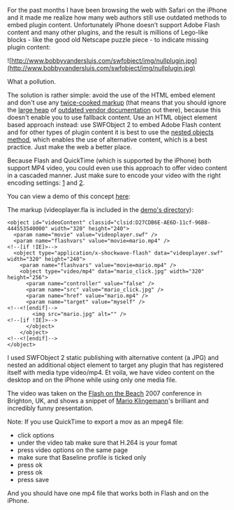 For the past months I have been browsing the web with Safari on the iPhone and it made me realize how many web authors still use outdated methods to embed plugin content. Unfortunately iPhone doesn’t support Adobe Flash content and many other plugins, and the result is millions of Lego-like blocks - like the good old Netscape puzzle piece - to indicate missing plugin content:

![http://www.bobbyvandersluis.com/swfobject/img/nullplugin.jpg](http://www.bobbyvandersluis.com/swfobject/img/nullplugin.jpg)

What a pollution.

The solution is rather simple: avoid the use of the HTML embed element and don't use any [twice-cooked markup](http://alistapart.com/articles/flashembedcagematch) (that means that you should ignore the [large heap](http://www.apple.com/quicktime/tutorials/embed2.html) of [outdated vendor documentation](http://www.adobe.com/go/tn_4150) out there), because this doesn't enable you to use fallback content. Use an HTML object element based approach instead: use SWFObject 2 to embed Adobe Flash content and for other types of plugin content it is best to use the [nested objects method](http://alistapart.com/articles/byebyeembed), which enables the use of alternative content, which is a best practice. Just make the web a better place.

Because Flash and QuickTime (which is supported by the iPhone) both support MP4 video, you could even use this approach to offer video content in a cascaded manner. Just make sure to encode your video with the right encoding settings: [1](http://developer.apple.com/safari/library/documentation/AppleApplications/Reference/SafariWebContent/CreatingVideoforSafarioniPhone/chapter_9_section_4.html#//apple_ref/doc/uid/TP40006514-SW9) and [2](http://www.adobe.com/devnet/flashplayer/articles/hd_video_flash_player.html).

You can view a demo of this concept [here](http://www.bobbyvandersluis.com/playground/swfobject/iphone/index.html):

The markup (videoplayer.fla is included in the [demo's directory](http://www.bobbyvandersluis.com/playground/swfobject/iphone/videoplayer.fla)):
```
<object id="videoContent" classid="clsid:D27CDB6E-AE6D-11cf-96B8-444553540000" width="320" height="240">
  <param name="movie" value="videoplayer.swf" />
  <param name="flashvars" value="movie=mario.mp4" />
<!--[if !IE]>-->
  <object type="application/x-shockwave-flash" data="videoplayer.swf" width="320" height="240">
    <param name="flashvars" value="movie=mario.mp4" />
    <object type="video/mp4" data="mario_click.jpg" width="320" height="256">
      <param name="controller" value="false" />
      <param name="src" value="mario_click.jpg" />
      <param name="href" value="mario.mp4" />
      <param name="target" value="myself" />
<!--<![endif]-->
        <img src="mario.jpg" alt="" />
<!--[if !IE]>-->
      </object>
    </object>
<!--<![endif]-->
</object>
```

I used SWFObject 2 static publishing with alternative content (a JPG) and nested an additional object element to target any plugin that has registered itself with media type video/mp4. Et voila, we have video content on the desktop and on the iPhone while using only one media file.

The video was taken on the [Flash on the Beach](http://www.flashonthebeach.com) 2007 conference in Brighton, UK, and shows a snippet of [Mario Klingemann](http://www.quasimondo.com)'s brilliant and incredibly funny presentation.

Note:
If you use QuickTime to export a mov as an mpeg4 file:
  * click options
  * under the video tab make sure that H.264 is your fomat
  * press video options on the same page
  * make sure that Baseline profile is ticked only
  * press ok
  * press ok
  * press save

And you should have one mp4 file that works both in Flash and on the iPhone.